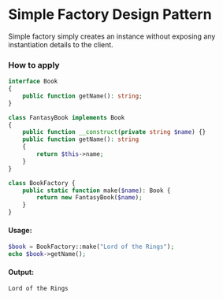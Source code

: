 # Simple Factory Design Pattern
Simple factory simply creates an instance without exposing any instantiation details to the client.

### How to apply

```php
interface Book
{
    public function getName(): string;
}
```

```php
class FantasyBook implements Book
{
    public function __construct(private string $name) {}
    public function getName(): string
    {
        return $this->name;
    }
}
```

```php
class BookFactory {
    public static function make($name): Book {
        return new FantasyBook($name);
    }
}
```

#### Usage:
```php
$book = BookFactory::make("Lord of the Rings");
echo $book->getName();
```

#### Output:
```txt
Lord of the Rings
```
